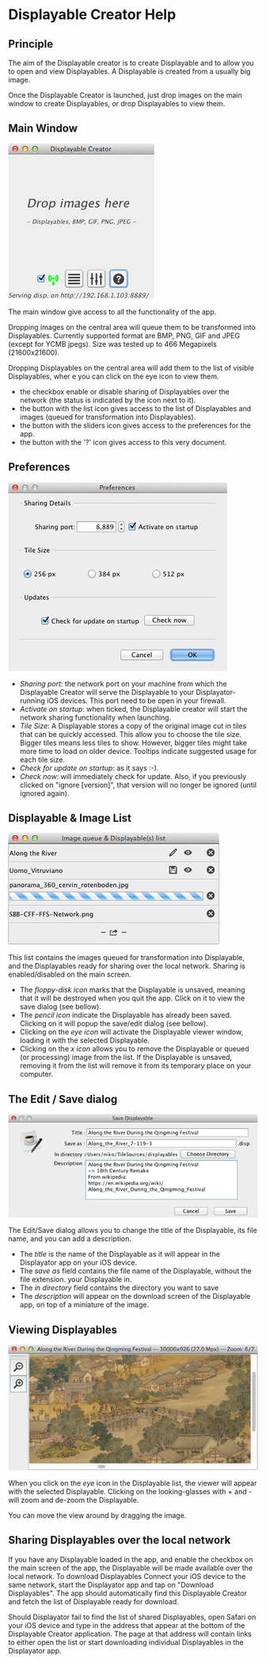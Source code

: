 # Displayable Creator Help



## Principle

The aim of the Displayable creator is to create Displayable and to
allow you to open and view Displayables. A Displayable is created from
a usually big image.

Once the Displayable Creator is launched, just drop images on the main
window to create Displayables, or drop Displayables to view them.

## Main Window

<img src="img/main.png">

The main window give access to all the functionality of the app. 

Dropping images on the central area will queue them to be transformed
into Displayables. Currently supported format are BMP, PNG, GIF and
JPEG (except for YCMB jpegs). Size was tested up to 466 Megapixels
(21600x21600).

Dropping Displayables on the central area will add them to the list of
visible Displayables, wher e you can click on the eye icon to view
them.

- the checkbox enable or disable sharing of Displayables over the network (the status is indicated by the icon next to it).
- the button with the list icon gives access to the list of Displayables and images
  (queued for transformation into Displayables).
- the button with the sliders icon gives access to the preferences for the app.
- the button with the '?' icon gives access to this very document.


## Preferences

<img src="img/prefs.png">

- _Sharing port_: the network port on your machine from which the
  Displayable Creator will serve the Displayable to your
  Displayator-running iOS devices. This port need to be open in your
  firewall.
- _Activate on startup_: when ticked, the Displayable creator will
  start the network sharing functionality when launching.
- _Tile Size_: A Displayable stores a copy of the original image cut
  in tiles that can be quickly accessed. This allow you to choose the
  tile size. Bigger tiles means less tiles to show. However, bigger
  tiles might take more time to load on older device. Tooltips
  indicate suggested usage for each tile size.
- _Check for update on startup_: as it says :-).
- _Check now_: will immediately check for update. Also, if you
  previously clicked on "ignore [version]", that version will no
  longer be ignored (until ignored again).


## Displayable & Image List

<img src="img/list.png">

This list contains the images queued for transformation into
Displayable, and the Displayables ready for sharing over the local
network. Sharing is enabled/disabled on the main screen.

- The _floppy-disk icon_ marks that the Displayable is unsaved,
meaning that it will be destroyed when you quit the app. Click on it
to view the save dialog (see bellow).
- The _pencil icon_ indicate the Displayable has already been
  saved. Clicking on it will popup the save/edit dialog (see bellow).
- Clicking on the _eye icon_ will activate the Displayable viewer
  window, loading it with the selected Displayable.
- Clicking on the _x icon_ allows you to remove the Displayable or
  queued (or processing) image from the list. If the Displayable is
  unsaved, removing it from the list will remove it from its temporary
  place on your computer.


## The Edit / Save dialog

<img src="img/save.png">

The Edit/Save dialog allows you to change the title of the
Displayable, its file name, and you can add a description.

- The _title_ is the name of the Displayable as it will appear in the
  Displayator app on your iOS device.
- The _save as_ field contains the file name of the Displayable,
  without the file extension.
  your Displayable in.
- The _in directory_ field contains the directory you want to save
- The _description_ will appear on the download screen of the
  Displayable app, on top of a miniature of the image.


## Viewing Displayables

<img src="img/view.png">

When you click on the _eye_ icon in the Displayable list, the viewer
will appear with the selected Displayable. Clicking on the
looking-glasses with + and - will zoom and de-zoom the Displayable.

You can move the view around by dragging the image.


## Sharing Displayables over the local network

If you have any Displayable loaded in the app, and enable the checkbox
on the main screen of the app, the Displayable will be made available
over the local network. To download Displayables Connect your iOS
device to the same network, start the Displayator app and tap on
"Download Displayables". The app should automatically find this
Displayable Creator and fetch the list of Displayable ready for
download. 

Should Displayator fail to find the list of shared Displayables, open
Safari on your iOS device and type in the address that appear at the
bottom of the Displayable Creator application. The page at that
address will contain links to either open the list or start
downloading individual Displayables in the Displayator app.

<!--- clicking on the diagonal expanding arrows will make the view go full-screen.-->


